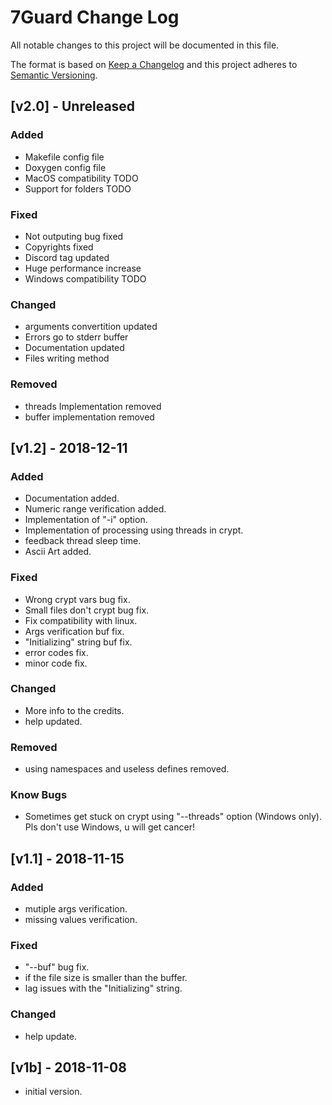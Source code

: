 # 7Guard Change Log

All notable changes to this project will be documented in this file.

The format is based on [Keep a Changelog](http://keepachangelog.com/) and this project adheres to [Semantic Versioning](http://semver.org/).

## [v2.0] - Unreleased
### Added
- Makefile config file
- Doxygen config file
- MacOS compatibility TODO
- Support for folders TODO

### Fixed
- Not outputing bug fixed
- Copyrights fixed
- Discord tag updated
- Huge performance increase
- Windows compatibility TODO

### Changed
- arguments convertition updated
- Errors go to stderr buffer
- Documentation updated
- Files writing method

### Removed
- threads Implementation removed
- buffer implementation removed

## [v1.2] - 2018-12-11
### Added
- Documentation added.
- Numeric range verification added.
- Implementation of "-i" option.
- Implementation of processing using threads in crypt.
- feedback thread sleep time.
- Ascii Art added.

### Fixed
- Wrong crypt vars bug fix.
- Small files don't crypt bug fix.
- Fix compatibility with linux.
- Args verification buf fix.
- "Initializing" string buf fix.
- error codes fix.
- minor code fix.

### Changed
- More info to the credits.
- help updated.

### Removed
- using namespaces and useless defines removed.

### Know Bugs
- Sometimes get stuck on crypt using "--threads" option (Windows only). Pls don't use Windows, u will get cancer!

## [v1.1] - 2018-11-15
### Added
- mutiple args verification.
- missing values verification.

### Fixed
- "--buf" bug fix.
- if the file size is smaller than the buffer.
- lag issues with the "Initializing" string.

### Changed
- help update.

## [v1b] - 2018-11-08
- initial version.
